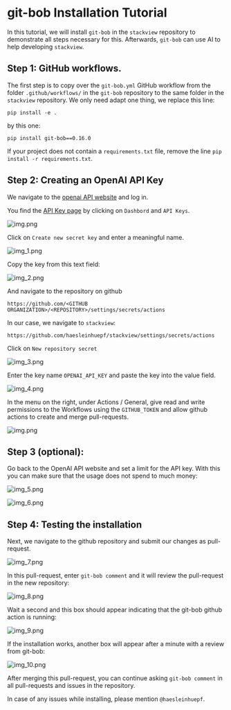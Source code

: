 # git-bob Installation Tutorial

In this tutorial, we will install `git-bob` in the `stackview` repository to demonstrate all steps necessary for this.
Afterwards, `git-bob` can use AI to help developing `stackview`.

## Step 1: GitHub workflows.

The first step is to copy over the `git-bob.yml` GitHub workflow from the folder `.github/workflows/` in the `git-bob` repository to the same folder in the `stackview` repository.
We only need adapt one thing, we replace this line:

```
pip install -e .
```

by this one:

```
pip install git-bob==0.16.0
```

If your project does not contain a `requirements.txt` file, remove the line `pip install -r requirements.txt`.

## Step 2: Creating an OpenAI API Key

We navigate to the [openai API website](https://openai.com/index/openai-api/) and log in.

You find the [API Key page](https://platform.openai.com/api-keys) by clicking on `Dashbord` and `API Keys`.

![img.png](images/install/img.png)

Click on `Create new secret key` and enter a meaningful name.

![img_1.png](images/install/img_1.png)

Copy the key from this text field:

![img_2.png](images/install/img_2.png)

And navigate to the repository on github 

```
https://github.com/<GITHUB ORGANIZATION>/<REPOSITORY>/settings/secrets/actions
```

In our case, we navigate to `stackview`:
```
https://github.com/haesleinhuepf/stackview/settings/secrets/actions
```

Click on `New repository secret` 

![img_3.png](images/install/img_3.png)

Enter the key name `OPENAI_API_KEY` and paste the key into the value field.

![img_4.png](images/install/img_4.png)

In the menu on the right, under Actions / General, give read and write permissions to the Workflows using the `GITHUB_TOKEN` and allow github actions to create and merge pull-requests.

![img.png](images/install/img4a.png)

## Step 3 (optional):

Go back to the OpenAI API website and set a limit for the API key. With this you can make sure that the usage does not spend to much money:

![img_5.png](images/install/img_5.png)

![img_6.png](images/install/img_6.png)

## Step 4: Testing the installation

Next, we navigate to the github repository and submit our changes as pull-request.

![img_7.png](images/install/img_7.png)

In this pull-request, enter `git-bob comment` and it will review the pull-request in the new repository:

![img_8.png](images/install/img_8.png)

Wait a second and this box should appear indicating that the git-bob github action is running:

![img_9.png](images/install/img_9.png)

If the installation works, another box will appear after a minute with a review from git-bob:

![img_10.png](images/install/img_10.png)

After merging this pull-request, you can continue asking `git-bob comment` in all pull-requests and issues in the repository.

In case of any issues while installing, please mention `@haesleinhuepf`.
